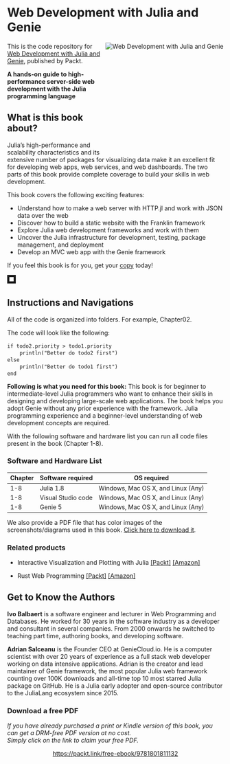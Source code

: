 


# Web Development with Julia and Genie

<a href="https://www.packtpub.com/product/web-development-with-julia-and-genie/9781801811132"><img src="https://static.packt-cdn.com/products/9781801811132/cover/smaller" alt="Web Development with Julia and Genie" height="256px" align="right"></a>

This is the code repository for [Web Development with Julia and Genie](https://www.packtpub.com/product/web-development-with-julia-and-genie/9781801811132), published by Packt.

**A hands-on guide to high-performance server-side web development with the Julia programming language**

## What is this book about?
Julia’s high-performance and scalability characteristics and its extensive number of packages for visualizing data make it an excellent fit for developing web apps, web services, and web dashboards. The two parts of this book provide complete coverage to build your skills in web development.

This book covers the following exciting features: 
* Understand how to make a web server with HTTP.jl and work with JSON data over the web
* Discover how to build a static website with the Franklin framework
* Explore Julia web development frameworks and work with them
* Uncover the Julia infrastructure for development, testing, package management, and deployment
* Develop an MVC web app with the Genie framework

If you feel this book is for you, get your [copy](https://www.amazon.com/dp/180181113X) today!

<a href="https://www.packtpub.com/?utm_source=github&utm_medium=banner&utm_campaign=GitHubBanner"><img src="https://raw.githubusercontent.com/PacktPublishing/GitHub/master/GitHub.png" 
alt="https://www.packtpub.com/" border="5" /></a>


## Instructions and Navigations
All of the code is organized into folders. For example, Chapter02.

The code will look like the following:
```
if todo2.priority > todo1.priority
    println("Better do todo2 first")
else
    println("Better do todo1 first")
end
```

**Following is what you need for this book:**
This book is for beginner to intermediate-level Julia programmers who want to enhance their skills in designing and developing large-scale web applications. The book helps you adopt Genie without any prior experience with the framework. Julia programming experience and a beginner-level understanding of web development concepts are required.

With the following software and hardware list you can run all code files present in the book (Chapter 1-8).

### Software and Hardware List

| Chapter  | Software required                   | OS required                        |
| -------- | ------------------------------------| -----------------------------------|
| 1-8        | Julia 1.8                   | Windows, Mac OS X, and Linux (Any) |
| 1-8      | Visual Studio code           | Windows, Mac OS X, and Linux (Any) |
| 1-8      | Genie 5           | Windows, Mac OS X, and Linux (Any) |



We also provide a PDF file that has color images of the screenshots/diagrams used in this book. [Click here to download it](https://packt.link/PymYa).


### Related products <Other books you may enjoy>
* Interactive Visualization and Plotting with Julia [[Packt]](https://www.packtpub.com/product/interactive-visualization-and-plotting-with-julia/9781801810517) [[Amazon]](https://www.amazon.com/dp/1801810516)

* Rust Web Programming [[Packt]](https://www.packtpub.com/product/rust-web-programming/9781800560819) [[Amazon]](https://www.amazon.com/dp/1800560818)

## Get to Know the Authors
**Ivo Balbaert**
is a software engineer and lecturer in Web Programming and Databases. He worked for 30 years in the software industry as a developer and consultant in several companies. From 2000 onwards he switched to teaching part time, authoring books, and developing software.

**Adrian Salceanu**
is the Founder CEO at GenieCloud.io. He is a computer scientist with over 20 years of experience as a full stack web developer working on data intensive applications. Adrian is the creator and lead maintainer of Genie framework, the most popular Julia web framework counting over 100K downloads and all-time top 10 most starred Julia package on GitHub. He is a Julia early adopter and open-source contributor to the JuliaLang ecosystem since 2015.



### Download a free PDF

 <i>If you have already purchased a print or Kindle version of this book, you can get a DRM-free PDF version at no cost.<br>Simply click on the link to claim your free PDF.</i>
<p align="center"> <a href="https://packt.link/free-ebook/9781801811132">https://packt.link/free-ebook/9781801811132 </a> </p>
